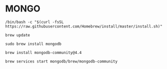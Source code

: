 <h1>MONGO</h1>

    /bin/bash -c "$(curl -fsSL https://raw.githubusercontent.com/Homebrew/install/master/install.sh)"

    brew update

    sudo brew install mongodb

    brew install mongodb-community@4.4   

    brew services start mongodb/brew/mongodb-community

    